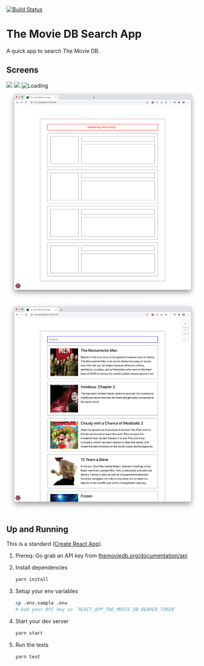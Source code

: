 [![Build
Status](https://travis-ci.com/bionikspoon/themoviedb-search-app.svg?branch=main)](https://travis-ci.com/bionikspoon/themoviedb-search-app)

# The Movie DB Search App

A quick app to search The Movie DB.

## Screens

![](./docs/images/screenshot-1.png)
![](./docs/images/screenshot-2.png)
![Loading](./docs/images/screenshot-3.png)
![Error](./docs/images/screenshot-4.png)
![Navigation](./docs/images/screenshot-5.png)

## Up and Running

This is a standard ([Create React
App](https://github.com/facebook/create-react-app)).

1. Prereq: Go grab an API key from [themoviedb.org/documentation/api](https://www.themoviedb.org/documentation/api)
1. Install dependencies

   ```sh
   yarn install
   ```

1. Setup your env variables

   ```sh
   cp .env.sample .env
   # Add your API key as `REACT_APP_THE_MOVIE_DB_BEARER_TOKEN`
   ```

1. Start your dev server

   ```sh
   yarn start
   ```

1. Run the tests

   ```sh
   yarn test
   ```
